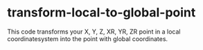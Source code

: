 # transform-local-to-global-point
This code transforms your X, Y, Z, XR, YR, ZR point in a local coordinatesystem into the point with global coordinates.
